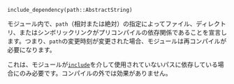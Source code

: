 ```
include_dependency(path::AbstractString)
```

モジュール内で、`path`（相対または絶対）の指定によってファイル、ディレクトリ、またはシンボリックリンクがプリコンパイルの依存関係であることを宣言します。つまり、`path`の変更時刻が変更された場合、モジュールは再コンパイルが必要になります。

これは、モジュールが[`include`](@ref)を介して使用されていないパスに依存している場合にのみ必要です。コンパイルの外では効果がありません。
